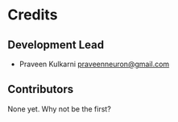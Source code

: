 # Credits

## Development Lead

* Praveen Kulkarni <praveenneuron@gmail.com>

## Contributors

None yet. Why not be the first?
